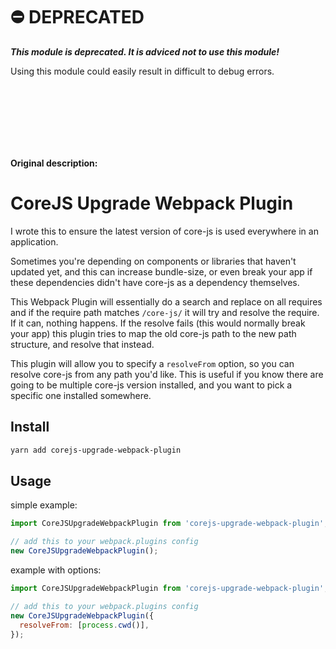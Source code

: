 # ⛔️ DEPRECATED

***This module is deprecated. It is adviced not to use this module!***

Using this module could easily result in difficult to debug errors.

<br>
<br>
<br>
<br>
<br>
<br>

__Original description:__

# CoreJS Upgrade Webpack Plugin

I wrote this to ensure the latest version of core-js is used everywhere in an application.

Sometimes you're depending on components or libraries that haven't updated yet, and this can increase bundle-size, or even break your app if these dependencies didn't have core-js as a dependency themselves.

This Webpack Plugin will essentially do a search and replace on all requires and if the require path matches `/core-js/` it will try and resolve the require.
If it can, nothing happens. If the resolve fails (this would normally break your app) this plugin tries to map the old core-js path to the new path structure, and resolve that instead.

This plugin will allow you to specify a `resolveFrom` option, so you can resolve core-js from any path you'd like.
This is useful if you know there are going to be multiple core-js version installed, and you want to pick a specific one installed somewhere.

## Install

```sh
yarn add corejs-upgrade-webpack-plugin
```

## Usage

simple example:

```js
import CoreJSUpgradeWebpackPlugin from 'corejs-upgrade-webpack-plugin';

// add this to your webpack.plugins config
new CoreJSUpgradeWebpackPlugin();
```

example with options:

```js
import CoreJSUpgradeWebpackPlugin from 'corejs-upgrade-webpack-plugin';

// add this to your webpack.plugins config
new CoreJSUpgradeWebpackPlugin({
  resolveFrom: [process.cwd()],
});
```
